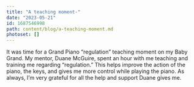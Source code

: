 ```yaml
---
title: "A teaching moment-"
date: "2023-05-21"
id: 1687546998
path: content/blog/a-teaching-moment.md
photoset: []
---
```

It was time for a Grand Piano “regulation” teaching moment on my Baby Grand. My mentor, Duane McGuire, spent an hour with me teaching and training me regarding “regulation.” This helps  improve the action of the piano, the keys, and gives me more control while playing the piano.  As always, I’m very grateful for all the help and support Duane gives me.